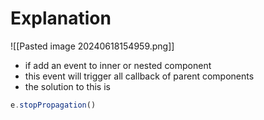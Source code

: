 # Explanation

![[Pasted image 20240618154959.png]]

- if add an event to inner or nested component
- this event will trigger all callback of parent components
- the solution to this is

```js
e.stopPropagation()
```
